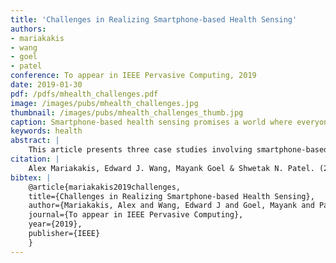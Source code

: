 ```yaml
---
title: 'Challenges in Realizing Smartphone-based Health Sensing'
authors: 
- mariakakis
- wang
- goel
- patel
conference: To appear in IEEE Pervasive Computing, 2019
date: 2019-01-30
pdf: /pdfs/mhealth_challenges.pdf
image: /images/pubs/mhealth_challenges.jpg
thumbnail: /images/pubs/mhealth_challenges_thumb.jpg
caption: Smartphone-based health sensing promises a world where everyone has easy access to medical screening, but how far away are we from that vision?
keywords: health
abstract: |
    This article presents three case studies involving smartphone-based health sensing projects undertaken by our team. We highlight key challenges that we have encountered while advancing these projects beyond their pilot stages and propose potential directions for engineers, manufacturers, and researchers to address such challenges in the future.
citation: |
    Alex Mariakakis, Edward J. Wang, Mayank Goel & Shwetak N. Patel. (2019). Challenges in Realizing Smartphone-based Health Sensing. To appear in IEEE Pervasive 2019.
bibtex: |
    @article{mariakakis2019challenges,
    title={Challenges in Realizing Smartphone-based Health Sensing},
    author={Mariakakis, Alex and Wang, Edward J and Goel, Mayank and Patel, Shwetak N},
    journal={To appear in IEEE Pervasive Computing},
    year={2019},
    publisher={IEEE}
    }
---
```

